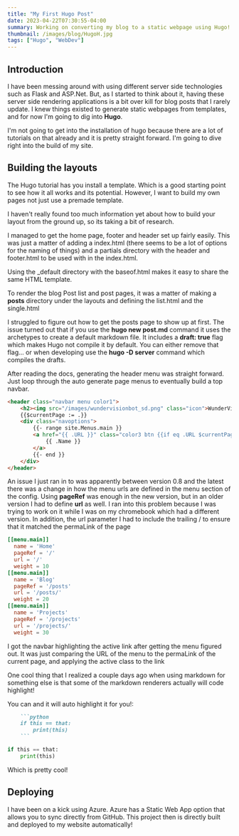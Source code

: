 ```yaml
---
title: "My First Hugo Post"
date: 2023-04-22T07:30:55-04:00
summary: Working on converting my blog to a static webpage using Hugo!
thumbnail: /images/blog/HugoH.jpg
tags: ["Hugo", "WebDev"]
---
```

## Introduction
I have been messing around with using different server side technologies such as Flask and ASP.Net. But, as I started to think about it, having these server side rendering applications is a bit over kill for blog posts that I rarely update. I knew things existed to generate static webpages from templates, and for now I'm going to dig into **Hugo**.

I'm not going to get into the installation of hugo because there are a lot of tutorials on that already and it is pretty straight forward. I'm going to dive right into the build of my site.

## Building the layouts
The Hugo tutorial has you install a template. Which is a good starting point to see how it all works and its potential. However, I want to build my own pages not just use a premade template.

I haven't really found too much information yet about how to build your layout from the ground up, so its taking a bit of research.

I managed to get the home page, footer and header set up fairly easily. This was just a matter of adding a index.html (there seems to be a lot of options for the naming of things) and a partials directory with the header and footer.html to be used with in the index.html.

Using the _default directory with the baseof.html makes it easy to share the same HTML template.

To render the blog Post list and post pages, it was a matter of making a **posts** directory under the layouts and defining the list.html and the single.html

I struggled to figure out how to get the posts page to show up at first. The issue turned out that if you use the **hugo new post.md** command it uses the archetypes to create a default markdown file. It includes a **draft: true** flag which makes Hugo not compile it by default. You can either remove that flag... or when developing use the **hugo -D server** command which compiles the drafts.


After reading the docs, generating the header menu was straight forward. Just loop through the auto generate page menus to eventually build a top navbar.
```html
<header class="navbar menu color1">
    <h2><img src="/images/wundervisionbot_sd.png" class="icon">WunderVision</h2>
    {{$currentPage := .}}
    <div class="navoptions">
        {{- range site.Menus.main }}
        <a href="{{ .URL }}" class="color3 btn {{if eq .URL $currentPage.RelPermalink}}active {{ end }}">
            {{ .Name }}
        </a>
        {{- end }}
    </div>
</header>
```

An issue I just ran in to was apparently between version 0.8 and the latest there was a change in how the menu urls are defined in the menu section of the config. Using **pageRef** was enough in the new version, but in an older version I had to define **url** as well. I ran into this problem because I was trying to work on it while I was on my chromebook which had a different version. In addition, the url parameter I had to include the trailing / to ensure that it matched the permaLink of the page

```toml
[[menu.main]]
  name = 'Home'
  pageRef = '/'
  url = '/'
  weight = 10
[[menu.main]]
  name = 'Blog'
  pageRef = '/posts'
  url = '/posts/'
  weight = 20
[[menu.main]]
  name = 'Projects'
  pageRef = '/projects'
  url = '/projects/'
  weight = 30
```

I got the navbar highlighting the active link after getting the menu figured out. It was just comparing the URL of the menu to the permaLink of the current page, and applying the active class to the link

One cool thing that I realized a couple days ago when using markdown for something else is that some of the markdown renderers actually will code highlight!

You can and it will auto highlight it for you!:
```markdown
    ```python
    if this == that:
        print(this)
    ```
```
```python
if this == that:
    print(this)
```
Which is pretty cool!

## Deploying
I have been on a kick using Azure. Azure has a Static Web App option that allows you to sync directly from GitHub. This project then is directly built and deployed to my website automatically!
